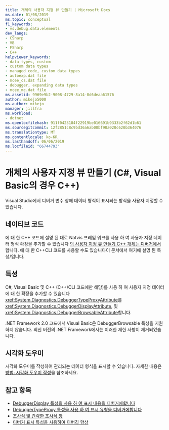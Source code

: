 ```yaml
---
title: 개체의 사용자 지정 뷰 만들기 | Microsoft Docs
ms.date: 01/08/2019
ms.topic: conceptual
f1_keywords:
- vs.debug.data.elements
dev_langs:
- CSharp
- VB
- FSharp
- C++
helpviewer_keywords:
- data types, custom
- custom data types
- managed code, custom data types
- autoexp.dat file
- mcee_cs.dat file
- debugger, expanding data types
- mcee_mc.dat file
ms.assetid: 9969e9b2-9008-4729-8a14-0d6deaa61576
author: mikejo5000
ms.author: mikejo
manager: jillfra
ms.workload:
- dotnet
ms.openlocfilehash: 911f0423184f22919be016691b9333b2f62d1b61
ms.sourcegitcommit: 12f2851c8c9bd36a6ab00bf90a020c620b364076
ms.translationtype: MT
ms.contentlocale: ko-KR
ms.lasthandoff: 06/06/2019
ms.locfileid: "66744793"
---
```

# <a name="create-custom-views-of-objects-c-visual-basic-c"></a>개체의 사용자 지정 뷰 만들기 (C#, Visual Basic의 경우 C++)
Visual Studio에서 디버거 변수 창에 데이터 형식이 표시되는 방식을 사용자 지정할 수 있습니다.

## <a name="native-code"></a>네이티브 코드

에 대 한 C++ 코드에 설명 된 대로 Natvis 프레임 워크를 사용 하 여 사용자 지정 데이터 형식 확장을 추가할 수 있습니다 [의 사용자 지정 뷰 만들기 C++ 개체는 디버거에서](/visualstudio/debugger/create-custom-views-of-native-objects)합니다. 에 대 한 C++CLI 코드를 사용할 수도 있습니다이 문서에서 여기에 설명 된 특성/입니다.

## <a name="attributes"></a>특성

C#, Visual Basic 및 C++ (C++/CLI 코드에만 해당)를 사용 하 여 사용자 지정 데이터에 대 한 확장을 추가할 수 있습니다 <xref:System.Diagnostics.DebuggerTypeProxyAttribute>를 <xref:System.Diagnostics.DebuggerDisplayAttribute>, 및 <xref:System.Diagnostics.DebuggerBrowsableAttribute>합니다.

.NET Framework 2.0 코드에서 Visual Basic은 DebuggerBrowsable 특성을 지원 하지 않습니다. 최신 버전의 .NET Framework에서는 이러한 제한 사항이 제거되었습니다.

## <a name="visualizers"></a>시각화 도우미

시각화 도우미를 작성하여 관리되는 데이터 형식을 표시할 수 있습니다. 자세한 내용은 [방법: 시각화 도우미 작성](/visualstudio/debugger/create-custom-visualizers-of-data)을 참조하세요.

## <a name="see-also"></a>참고 항목

- [DebuggerDisplay 특성을 사용 하 여 표시 내용을 디버거에합니다](../debugger/using-the-debuggerdisplay-attribute.md)
- [DebuggerTypeProxy 특성을 사용 하 여 표시 유형을 디버거에합니다](../debugger/using-debuggertypeproxy-attribute.md)
- [조사식 및 간략한 조사식 창](../debugger/watch-and-quickwatch-windows.md)
- [디버거 표시 특성을 사용하여 디버깅 향상](/dotnet/framework/debug-trace-profile/enhancing-debugging-with-the-debugger-display-attributes)